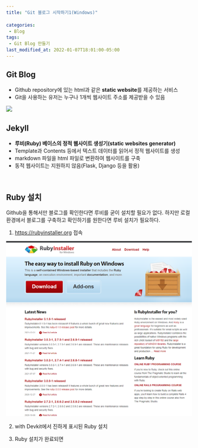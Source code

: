 ```yaml
---
title: "Git 블로그 시작하기1(Windows)"

categories:
 - Blog
tags:
 - Git Blog 만들기 
last_modified_at: 2022-01-07T18:01:00-05:00
---
```


## Git Blog 
  

 - Github repository에 있는 html과 같은 **static website**를 제공하는 서비스
 - Git을 사용하는 유저는 누구나 1개씩 웹사이트 주소를 제공받을 수 있음  

  <img src = "https://devinlife.com/assets/images/2019-04-10-github-blog-intro/01-jekyll.png">

<br/>

## Jekyll

 - **루비(Ruby) 베이스의 정적 웹사이트 생성기(static websites generator)**
 - Template과 Contents 등에서 텍스트 데이터를 읽어서 정적 웹사이트를 생성
 - markdown 파일을 html 파일로 변환하여 웹사이트를 구축
 - 동적 웹사이트는 지원하지 않음(Flask, Django 등을 활용) 

<br/>

## Ruby 설치 


Github을 통해서만 블로그를 확인한다면 루비를 굳이 설치할 필요가 없다. 하지만 로컬 환경에서 블로그를 구축하고 확인하기를 원한다면 루비 설치가 필요하다. 


1. https://rubyinstaller.org 접속

<img src="../assets/images/GitBlog/Ruby1.png">

2. with Devkit에서 진하게 표시된 Ruby 설치 

3. Ruby 설치가 완료되면 

